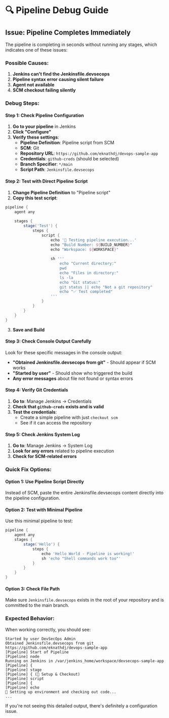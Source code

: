 # 🔍 Pipeline Debug Guide

## Issue: Pipeline Completes Immediately

The pipeline is completing in seconds without running any stages, which indicates one of these issues:

### **Possible Causes:**

1. **Jenkins can't find the Jenkinsfile.devsecops**
2. **Pipeline syntax error causing silent failure**
3. **Agent not available**
4. **SCM checkout failing silently**

### **Debug Steps:**

#### **Step 1: Check Pipeline Configuration**

1. **Go to your pipeline** in Jenkins
2. **Click "Configure"**
3. **Verify these settings**:
   - **Pipeline Definition**: Pipeline script from SCM
   - **SCM**: Git
   - **Repository URL**: `https://github.com/eknathdj/devops-sample-app`
   - **Credentials**: `github-creds` (should be selected)
   - **Branch Specifier**: `*/main`
   - **Script Path**: `Jenkinsfile.devsecops`

#### **Step 2: Test with Direct Pipeline Script**

1. **Change Pipeline Definition** to "Pipeline script"
2. **Copy this test script**:

```groovy
pipeline {
    agent any
    
    stages {
        stage('Test') {
            steps {
                script {
                    echo '🧪 Testing pipeline execution...'
                    echo "Build Number: ${BUILD_NUMBER}"
                    echo "Workspace: ${WORKSPACE}"
                    
                    sh '''
                        echo "Current directory:"
                        pwd
                        echo "Files in directory:"
                        ls -la
                        echo "Git status:"
                        git status || echo "Not a git repository"
                        echo "✅ Test completed"
                    '''
                }
            }
        }
    }
}
```

3. **Save and Build**

#### **Step 3: Check Console Output Carefully**

Look for these specific messages in the console output:

- **"Obtained Jenkinsfile.devsecops from git"** - Should appear if SCM works
- **"Started by user"** - Should show who triggered the build
- **Any error messages** about file not found or syntax errors

#### **Step 4: Verify Git Credentials**

1. **Go to**: Manage Jenkins → Credentials
2. **Check that `github-creds` exists and is valid**
3. **Test the credentials**:
   - Create a simple pipeline with just `checkout scm`
   - See if it can access the repository

#### **Step 5: Check Jenkins System Log**

1. **Go to**: Manage Jenkins → System Log
2. **Look for any errors** related to pipeline execution
3. **Check for SCM-related errors**

### **Quick Fix Options:**

#### **Option 1: Use Pipeline Script Directly**

Instead of SCM, paste the entire Jenkinsfile.devsecops content directly into the pipeline configuration.

#### **Option 2: Test with Minimal Pipeline**

Use this minimal pipeline to test:

```groovy
pipeline {
    agent any
    stages {
        stage('Hello') {
            steps {
                echo 'Hello World - Pipeline is working!'
                sh 'echo "Shell commands work too"'
            }
        }
    }
}
```

#### **Option 3: Check File Path**

Make sure `Jenkinsfile.devsecops` exists in the root of your repository and is committed to the main branch.

### **Expected Behavior:**

When working correctly, you should see:

```
Started by user DevSecOps Admin
Obtained Jenkinsfile.devsecops from git https://github.com/eknathdj/devops-sample-app
[Pipeline] Start of Pipeline
[Pipeline] node
Running on Jenkins in /var/jenkins_home/workspace/devsecops-sample-app
[Pipeline] {
[Pipeline] stage
[Pipeline] { (🔧 Setup & Checkout)
[Pipeline] script
[Pipeline] {
[Pipeline] echo
🔧 Setting up environment and checking out code...
...
```

If you're not seeing this detailed output, there's definitely a configuration issue.